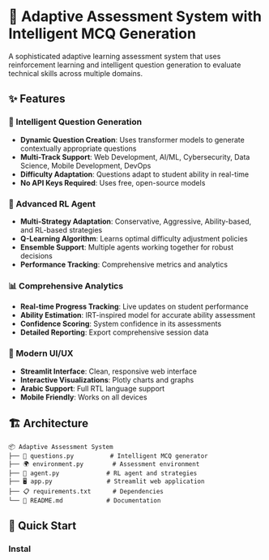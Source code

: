 # 🎯 Adaptive Assessment System with Intelligent MCQ Generation

A sophisticated adaptive learning assessment system that uses reinforcement learning and intelligent question generation to evaluate technical skills across multiple domains.

## ✨ Features

### 🧠 Intelligent Question Generation
- **Dynamic Question Creation**: Uses transformer models to generate contextually appropriate questions
- **Multi-Track Support**: Web Development, AI/ML, Cybersecurity, Data Science, Mobile Development, DevOps
- **Difficulty Adaptation**: Questions adapt to student ability in real-time
- **No API Keys Required**: Uses free, open-source models

### 🤖 Advanced RL Agent
- **Multi-Strategy Adaptation**: Conservative, Aggressive, Ability-based, and RL-based strategies
- **Q-Learning Algorithm**: Learns optimal difficulty adjustment policies
- **Ensemble Support**: Multiple agents working together for robust decisions
- **Performance Tracking**: Comprehensive metrics and analytics

### 📊 Comprehensive Analytics
- **Real-time Progress Tracking**: Live updates on student performance
- **Ability Estimation**: IRT-inspired model for accurate ability assessment
- **Confidence Scoring**: System confidence in its assessments
- **Detailed Reporting**: Export comprehensive session data

### 🎨 Modern UI/UX
- **Streamlit Interface**: Clean, responsive web interface
- **Interactive Visualizations**: Plotly charts and graphs
- **Arabic Support**: Full RTL language support
- **Mobile Friendly**: Works on all devices

## 🏗️ Architecture

```
📦 Adaptive Assessment System
├── 📄 questions.py          # Intelligent MCQ generator
├── 🌍 environment.py        # Assessment environment
├── 🤖 agent.py             # RL agent and strategies
├── 🖥️ app.py               # Streamlit web application
├── 📋 requirements.txt      # Dependencies
└── 📖 README.md            # Documentation
```

## 🚀 Quick Start

### Instal